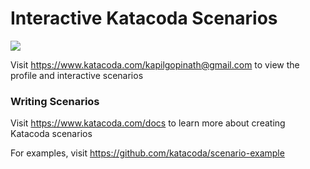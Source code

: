 # Interactive Katacoda Scenarios

[![](http://shields.katacoda.com/katacoda/kapilgopinath@gmail.com/count.svg)](https://www.katacoda.com/kapilgopinath@gmail.com "Get your profile on Katacoda.com")

Visit https://www.katacoda.com/kapilgopinath@gmail.com to view the profile and interactive scenarios

### Writing Scenarios
Visit https://www.katacoda.com/docs to learn more about creating Katacoda scenarios

For examples, visit https://github.com/katacoda/scenario-example
